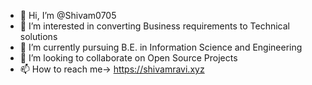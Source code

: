 - 👋 Hi, I’m @Shivam0705
- 👀 I’m interested in converting Business requirements to Technical solutions
- 🌱 I’m currently pursuing B.E. in Information Science and Engineering
- 💞️ I’m looking to collaborate on Open Source Projects 
- 📫 How to reach me-> https://shivamravi.xyz

<!---
Shivam0705/Shivam0705 is a ✨ special ✨ repository because its `README.md` (this file) appears on your GitHub profile.
You can click the Preview link to take a look at your changes.
--->
